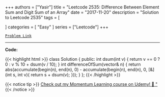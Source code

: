 
+++
authors = ["Yasir"]
title = "Leetcode 2535: Difference Between Element Sum and Digit Sum of an Array"
date = "2017-11-20"
description = "Solution to Leetcode 2535"
tags = [
    
]
categories = [
    "Easy"
]
series = ["Leetcode"]
+++



[`Problem Link`](https://leetcode.com/problems/difference-between-element-sum-and-digit-sum-of-an-array/description/)

---

**Code:**

{{< highlight html >}}
class Solution {
public:
int dsum(int v) {
    return v == 0 ? 0 : v % 10 + dsum(v / 10);
}
int differenceOfSum(vector<int>& n) {
    return abs(accumulate(begin(n), end(n), 0) - 
        accumulate(begin(n), end(n), 0, [&](int s, int v){ return s + dsum(v); }));
}
};
{{< /highlight >}}


{{< notice tip >}}
[Check out my Momentum Learning course on Udemy! 🚀 "](https://www.udemy.com/course/blind-75-the-data-structures-and-algorithms-essentials/)
{{< /notice >}}

